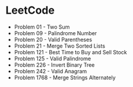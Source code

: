 # LeetCode

- Problem 01   - Two Sum
- Problem 09   - Palindrome Number
- Problem 20   - Valid Parentheses
- Problem 21   - Merge Two Sorted Lists
- Problem 121  - Best Time to Buy and Sell Stock
- Problem 125  - Valid Palindrome
- Problem 226  - Invert Binary Tree
- Problem 242  - Valid Anagram
- Problem 1768 - Merge Strings Alternately
